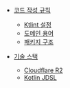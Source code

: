 - [코드 작성 규칙]()

  - [Ktlint 설정](./code_convension/ktlint_configuration.md)
  - [도메인 용어](./code_convension/domain_terminology.md)
  - [패키지 구조](./code_convension/package_structure.md)

- [기술 스택]()
  - [Cloudflare R2](./skill/Cloudflare_R2.md)
  - [Kotlin JDSL](./skill/Kotlin_JDSL.md)
